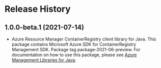 # Release History

## 1.0.0-beta.1 (2021-07-14)

- Azure Resource Manager ContainerRegistry client library for Java. This package contains Microsoft Azure SDK for ContainerRegistry Management SDK.  Package tag package-2021-06-preview. For documentation on how to use this package, please see [Azure Management Libraries for Java](https://aka.ms/azsdk/java/mgmt).
